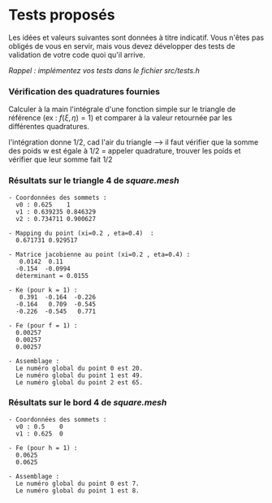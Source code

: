 # Tests proposés

Les idées et valeurs suivantes sont données à titre indicatif. Vous n'êtes pas
obligés de vous en servir, mais vous devez développer des tests de validation
de votre code quoi qu'il arrive.

*Rappel : implémentez vos tests dans le fichier src/tests.h*

### Vérification des quadratures fournies

Calculer à la main l'intégrale d'une fonction simple sur le triangle de
référence (ex : $f(\xi,\eta)=1$) et comparer à la valeur retournée par les
différentes quadratures.

l'intégration donne 1/2, cad l'air du triangle
--> il faut vérifier que la somme des poids w est égale à 1/2
= appeler quadrature, trouver les poids et vérifier que leur somme fait 1/2


### Résultats sur le triangle 4 de *square.mesh*

```
- Coordonnées des sommets :
  v0 : 0.625    1
  v1 : 0.639235 0.846329
  v2 : 0.734711 0.900627

- Mapping du point (xi=0.2 , eta=0.4)  :
  0.671731 0.929517

- Matrice jacobienne au point (xi=0.2 , eta=0.4) :
   0.0142  0.11
  -0.154  -0.0994
  déterminant = 0.0155

- Ke (pour k = 1) :
   0.391  -0.164  -0.226
  -0.164   0.709  -0.545
  -0.226  -0.545   0.771

- Fe (pour f = 1) :
  0.00257
  0.00257
  0.00257

- Assemblage :
  Le numéro global du point 0 est 20.
  Le numéro global du point 1 est 49.
  Le numéro global du point 2 est 65.

```

### Résultats sur le bord 4 de *square.mesh*

```
- Coordonnées des sommets :
  v0 : 0.5    0
  v1 : 0.625  0

- Fe (pour h = 1) :
  0.0625
  0.0625

- Assemblage :
  Le numéro global du point 0 est 7.
  Le numéro global du point 1 est 8.

```
